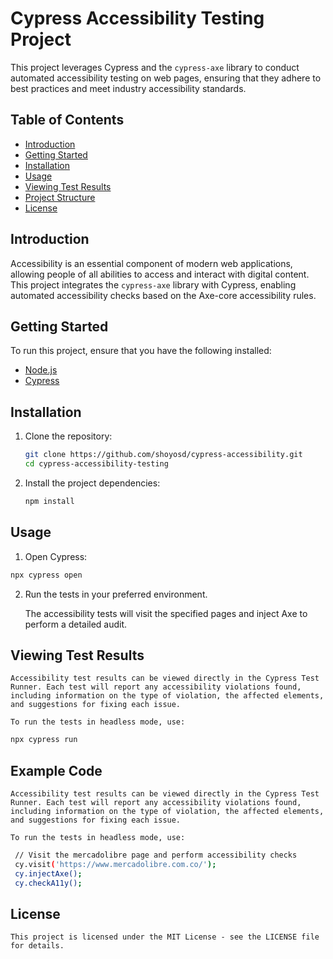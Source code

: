 # Cypress Accessibility Testing Project

This project leverages Cypress and the `cypress-axe` library to conduct automated accessibility testing on web pages, ensuring that they adhere to best practices and meet industry accessibility standards.

## Table of Contents
- [Introduction](#introduction)
- [Getting Started](#getting-started)
- [Installation](#installation)
- [Usage](#usage)
- [Viewing Test Results](#viewing-test-results)
- [Project Structure](#project-structure)
- [License](#license)

## Introduction

Accessibility is an essential component of modern web applications, allowing people of all abilities to access and interact with digital content. This project integrates the `cypress-axe` library with Cypress, enabling automated accessibility checks based on the Axe-core accessibility rules.

## Getting Started

To run this project, ensure that you have the following installed:
- [Node.js](https://nodejs.org/)
- [Cypress](https://www.cypress.io/)

## Installation

1. Clone the repository:

   ```bash
   git clone https://github.com/shoyosd/cypress-accessibility.git
   cd cypress-accessibility-testing
   ```

2. Install the project dependencies:

   ```bash
   npm install
   ```

## Usage

1.  Open Cypress:

   ```bash
   npx cypress open
   ```

2. Run the tests in your preferred environment.

    The accessibility tests will visit the specified pages and inject Axe to perform a detailed audit.


## Viewing Test Results

    Accessibility test results can be viewed directly in the Cypress Test Runner. Each test will report any accessibility violations found, including information on the type of violation, the affected elements, and suggestions for fixing each issue.

    To run the tests in headless mode, use:

   ```bash
   npx cypress run
   ```

## Example Code

    Accessibility test results can be viewed directly in the Cypress Test Runner. Each test will report any accessibility violations found, including information on the type of violation, the affected elements, and suggestions for fixing each issue.

    To run the tests in headless mode, use:

   ```bash
    // Visit the mercadolibre page and perform accessibility checks
    cy.visit('https://www.mercadolibre.com.co/');
    cy.injectAxe();
    cy.checkA11y();
   ```

## License
    
    This project is licensed under the MIT License - see the LICENSE file for details.
